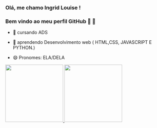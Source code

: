 ### Olá, me chamo Ingrid Louise ! 
### Bem vindo ao meu perfil GitHub 👋 👋



- 🔭  cursando ADS 

- 🌱  aprendendo Desenvolvimento web ( HTML,CSS, JAVASCRIPT E PYTHON.)

- 😄 Pronomes: ELA/DELA 






<div>


<a href="https://github.com/Ingridllo">
<img height="180em" src="https://github-readme-stats.vercel.app/api/top-langs/?username=Ingridllo&layout=compact&langs_count=7&theme=dracula"/>
<img height="180em" src="https://github-readme-stats.vercel.app/api?username=Ingridllo&show_icons=true&theme=dracula&include_all_commits=true&count_private=true"/>

 
 </div>





